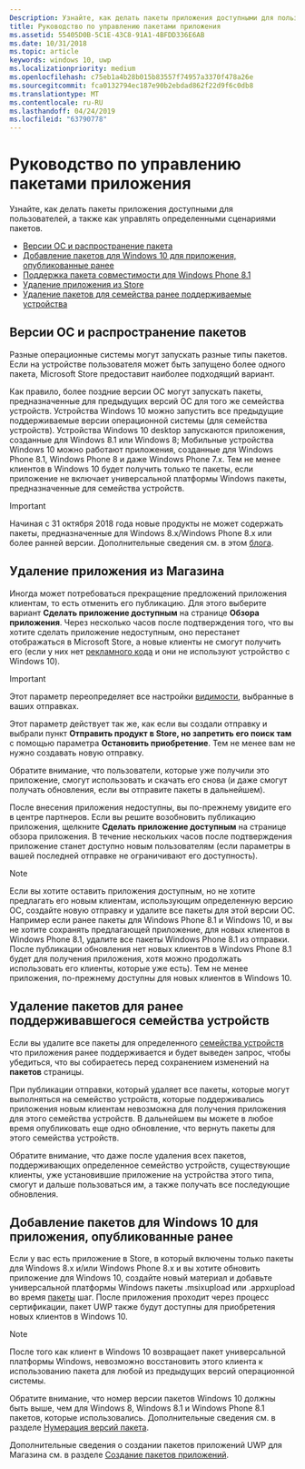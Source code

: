 ```yaml
---
Description: Узнайте, как делать пакеты приложения доступными для пользователей, а также как управлять определенными сценариями пакетов.
title: Руководство по управлению пакетами приложения
ms.assetid: 55405D0B-5C1E-43C8-91A1-4BFDD336E6AB
ms.date: 10/31/2018
ms.topic: article
keywords: windows 10, uwp
ms.localizationpriority: medium
ms.openlocfilehash: c75eb1a4b28b015b83557f74957a3370f478a26e
ms.sourcegitcommit: fca0132794ec187e90b2ebdad862f22d9f6c0db8
ms.translationtype: MT
ms.contentlocale: ru-RU
ms.lasthandoff: 04/24/2019
ms.locfileid: "63790778"
---
```

# <a name="guidance-for-app-package-management"></a>Руководство по управлению пакетами приложения

Узнайте, как делать пакеты приложения доступными для пользователей, а также как управлять определенными сценариями пакетов.

-   [Версии ОС и распространение пакета](#os-versions-and-package-distribution)
-   [Добавление пакетов для Windows 10 для приложения, опубликованные ранее](#adding-packages-for-windows-10-to-a-previously-published-app)
-   [Поддержка пакета совместимости для Windows Phone 8.1](#maintaining-package-compatibility-for-windows-phone-81)
-   [Удаление приложения из Store](#removing-an-app-from-the-store)
-   [Удаление пакетов для семейства ранее поддерживаемые устройства](#removing-packages-for-a-previously-supported-device-family)


## <a name="os-versions-and-package-distribution"></a>Версии ОС и распространение пакетов

Разные операционные системы могут запускать разные типы пакетов. Если на устройстве пользователя может быть запущено более одного пакета, Microsoft Store предоставит наиболее подходящий вариант.

Как правило, более поздние версии ОС могут запускать пакеты, предназначенные для предыдущих версий ОС для того же семейства устройств. Устройства Windows 10 можно запустить все предыдущие поддерживаемые версии операционной системы (для семейства устройств). Устройства Windows 10 desktop запускаются приложения, созданные для Windows 8.1 или Windows 8; Мобильные устройства Windows 10 можно работают приложения, созданные для Windows Phone 8.1, Windows Phone 8 и даже Windows Phone 7.x. Тем не менее клиентов в Windows 10 будет получить только те пакеты, если приложение не включает универсальной платформы Windows пакеты, предназначенные для семейства устройств.

> [!IMPORTANT]
> Начиная с 31 октября 2018 года новые продукты не может содержать пакеты, предназначенные для Windows 8.x/Windows Phone 8.x или более ранней версии. Дополнительные сведения см. в этом [блога](https://blogs.windows.com/buildingapps/2018/08/20/important-dates-regarding-apps-with-windows-phone-8-x-and-earlier-and-windows-8-8-1-packages-submitted-to-microsoft-store/).


## <a name="removing-an-app-from-the-store"></a>Удаление приложения из Магазина

Иногда может потребоваться прекращение предложений приложения клиентам, то есть отменить его публикацию. Для этого выберите вариант **Сделать приложение доступным** на странице **Обзора приложения**. Через несколько часов после подтверждения того, что вы хотите сделать приложение недоступным, оно перестанет отображаться в Microsoft Store, а новые клиенты не смогут получить его (если у них нет [рекламного кода](generate-promotional-codes.md) и они не используют устройство с Windows 10).

> [!IMPORTANT]
> Этот параметр переопределяет все настройки [видимости](choose-visibility-options.md#discoverability), выбранные в ваших отправках. 

Этот параметр действует так же, как если вы создали отправку и выбрали пункт **Отправить продукт в Store, но запретить его поиск там** с помощью параметра **Остановить приобретение**. Тем не менее вам не нужно создавать новую отправку.

Обратите внимание, что пользователи, которые уже получили это приложение, смогут использовать и скачать его снова (и даже смогут получать обновления, если вы отправите пакеты в дальнейшем).

После внесения приложения недоступны, вы по-прежнему увидите его в центре партнеров. Если вы решите возобновить публикацию приложения, щелкните **Сделать приложение доступным** на странице обзора приложения. В течение нескольких часов после подтверждения приложение станет доступно новым пользователям (если параметры в вашей последней отправке не ограничивают его доступность).

> [!NOTE]
> Если вы хотите оставить приложения доступным, но не хотите предлагать его новым клиентам, использующим определенную версию ОС, создайте новую отправку и удалите все пакеты для этой версии ОС. Например если ранее пакеты для Windows Phone 8.1 и Windows 10, и вы не хотите сохранять предлагающей приложение, для новых клиентов в Windows Phone 8.1, удалите все пакеты Windows Phone 8.1 из отправки. После публикации обновления нет новых клиентов в Windows Phone 8.1 будет для получения приложения, хотя можно продолжать использовать его клиенты, которые уже есть). Тем не менее приложения, по-прежнему доступны для новых клиентов в Windows 10.


## <a name="removing-packages-for-a-previously-supported-device-family"></a>Удаление пакетов для ранее поддерживавшегося семейства устройств

Если вы удалите все пакеты для определенного [семейства устройств](https://docs.microsoft.com/uwp/extension-sdks/device-families-overview) что приложения ранее поддерживается и будет выведен запрос, чтобы убедиться, что вы собираетесь перед сохранением изменений на **пакетов** страницы.

При публикации отправки, который удаляет все пакеты, которые могут выполняться на семейство устройств, которые поддерживались приложения новым клиентам невозможна для получения приложения для этого семейства устройств. В дальнейшем вы можете в любое время опубликовать еще одно обновление, что вернуть пакеты для этого семейства устройств.

Обратите внимание, что даже после удаления всех пакетов, поддерживающих определенное семейство устройств, существующие клиенты, уже установившие приложение на устройства этого типа, смогут и дальше пользоваться им, а также получать все последующие обновления.


<a name="adding-packages-for-windows-10-to-a-previously-published-app"></a>

## <a name="adding-packages-for-windows10-to-a-previously-published-app"></a>Добавление пакетов для Windows 10 для приложения, опубликованные ранее

Если у вас есть приложение в Store, в который включены только пакеты для Windows 8.x и/или Windows Phone 8.x и вы хотите обновить приложение для Windows 10, создайте новый материал и добавьте универсальной платформы Windows пакеты .msixupload или .appxupload во время [пакеты](upload-app-packages.md) шаг. После приложения проходит через процесс сертификации, пакет UWP также будут доступны для приобретения новых клиентов в Windows 10.

> [!NOTE]
> После того как клиент в Windows 10 возвращает пакет универсальной платформы Windows, невозможно восстановить этого клиента к использованию пакета для любой из предыдущих версий операционной системы. 

Обратите внимание, что номер версии пакетов Windows 10 должны быть выше, чем для Windows 8, Windows 8.1 и Windows Phone 8.1 пакетов, которые использовались. Дополнительные сведения см. в разделе [Нумерация версий пакета](package-version-numbering.md).

Дополнительные сведения о создании пакетов приложений UWP для Магазина см. в разделе [Создание пакетов приложений](../packaging/index.md).

